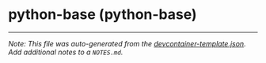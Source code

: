 
# python-base (python-base)







---

_Note: This file was auto-generated from the [devcontainer-template.json](https://github.com/antyung/devcontainers/blob/main/src/templates/python-base/devcontainer-template.json).  Add additional notes to a `NOTES.md`._
